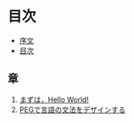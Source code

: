 目次
====

  * [序文](intro.md)
  * [目次](toc.md)

## 章

  1. [まずは，Hello World!](chap_01.md)
  2. [PEGで言語の文法をデザインする](chap_02.md)

